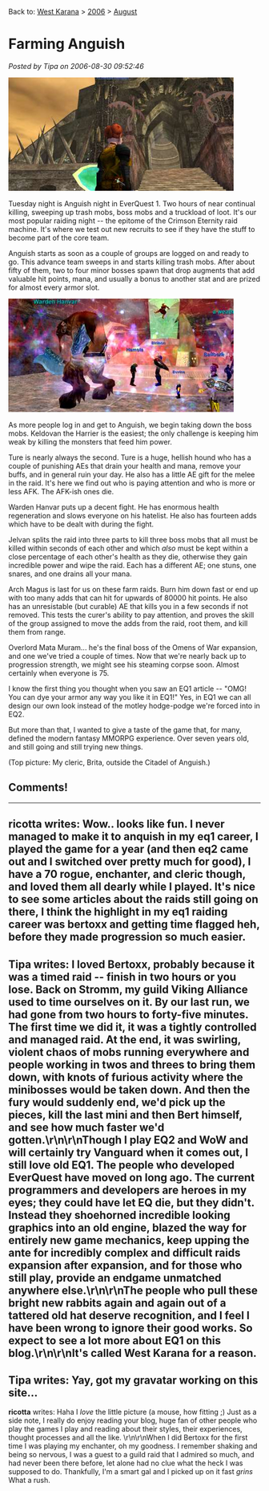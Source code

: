 Back to: [West Karana](/posts/westkarana.md) > [2006](/posts/2006/westkarana.md) > [August](./westkarana.md)
# Farming Anguish

*Posted by Tipa on 2006-08-30 09:52:46*

![Outside the Citadel of Anguish](../../../uploads/2006/08/anguish.jpg)

Tuesday night is Anguish night in EverQuest 1. Two hours of near continual killing, sweeping up trash mobs, boss mobs and a truckload of loot. It's our most popular raiding night -- the epitome of the Crimson Eternity raid machine. It's where we test out new recruits to see if they have the stuff to become part of the core team.

Anguish starts as soon as a couple of groups are logged on and ready to go. This advance team sweeps in and starts killing trash mobs. After about fifty of them, two to four minor bosses spawn that drop augments that add valuable hit points, mana, and usually a bonus to another stat and are prized for almost every armor slot.

![Warden Hanvar](../../../uploads/2006/08/hanvar.jpg)

As more people log in and get to Anguish, we begin taking down the boss mobs. Keldovan the Harrier is the easiest; the only challenge is keeping him weak by killing the monsters that feed him power.

Ture is nearly always the second. Ture is a huge, hellish hound who has a couple of punishing AEs that drain your health and mana, remove your buffs, and in general ruin your day. He also has a little AE gift for the melee in the raid. It's here we find out who is paying attention and who is more or less AFK. The AFK-ish ones die.

Warden Hanvar puts up a decent fight. He has enormous health regeneration and slows everyone on his hatelist. He also has fourteen adds which have to be dealt with during the fight.

Jelvan splits the raid into three parts to kill three boss mobs that all must be killed within seconds of each other and which *also* must be kept within a close percentage of each other's health as they die, otherwise they gain incredible power and wipe the raid. Each has a different AE; one stuns, one snares, and one drains all your mana.

Arch Magus is last for us on these farm raids. Burn him down fast or end up with too many adds that can hit for upwards of 80000 hit points. He also has an unresistable (but curable) AE that kills you in a few seconds if not removed. This tests the curer's ability to pay attention, and proves the skill of the group assigned to move the adds from the raid, root them, and kill them from range.

Overlord Mata Muram... he's the final boss of the Omens of War expansion, and one we've tried a couple of times. Now that we're nearly back up to progression strength, we might see his steaming corpse soon. Almost certainly when everyone is 75.

I know the first thing you thought when you saw an EQ1 article -- "OMG! You can dye your armor any way you like it in EQ1!" Yes, in EQ1 we can all design our own look instead of the motley hodge-podge we're forced into in EQ2.

But more than that, I wanted to give a taste of the game that, for many, defined the modern fantasy MMORPG experience. Over seven years old, and still going and still trying new things.

(Top picture: My cleric, Brita, outside the Citadel of Anguish.)
## Comments!
---
**ricotta** writes: Wow.. looks like fun. I never managed to make it to anquish in my eq1 career, I played the game for a year (and then eq2 came out and I switched over pretty much for good), I have a 70 rogue, enchanter, and cleric though, and loved them all dearly while I played. It's nice to see some articles about the raids still going on there, I think the highlight in my eq1 raiding career was bertoxx and getting time flagged heh, before they made progression so much easier.
---
**Tipa** writes: I loved Bertoxx, probably because it was a timed raid -- finish in two hours or you lose. Back on Stromm, my guild Viking Alliance used to time ourselves on it. By our last run, we had gone from two hours to forty-five minutes. The first time we did it, it was a tightly controlled and managed raid. At the end, it was swirling, violent chaos of mobs running everywhere and people working in twos and threes to bring them down, with knots of furious activity where the minibosses would be taken down. And then the fury would suddenly end, we'd pick up the pieces, kill the last mini and then Bert himself, and see how much faster we'd gotten.\r\n\r\nThough I play EQ2 and WoW and will certainly try Vanguard when it comes out, I still love old EQ1. The people who developed EverQuest have moved on long ago. The current programmers and developers are heroes in my eyes; they could have let EQ die, but they didn't. Instead they shoehorned incredible looking graphics into an old engine, blazed the way for entirely new game mechanics, keep upping the ante for incredibly complex and difficult raids expansion after expansion, and for those who still play, provide an endgame unmatched anywhere else.\r\n\r\nThe people who pull these bright new rabbits again and again out of a tattered old hat deserve recognition, and I feel I have been wrong to ignore their good works. So expect to see a lot more about EQ1 on this blog.\r\n\r\nIt's called West Karana for a reason.
---
**Tipa** writes: Yay, got my gravatar working on this site...
---
**ricotta** writes: Haha I *love* the little picture (a mouse, how fitting ;) Just as a side note, I really do enjoy reading your blog, huge fan of other people who play the games I play and reading about their styles, their experiences, thought processes and all the like. \r\n\r\nWhen I did Bertoxx for the first time I was playing my enchanter, oh my goodness. I remember shaking and being so nervous, I was a guest to a guild raid that I admired so much, and had never been there before, let alone had no clue what the heck I was supposed to do. Thankfully, I'm a smart gal and I picked up on it fast *grins* What a rush.
